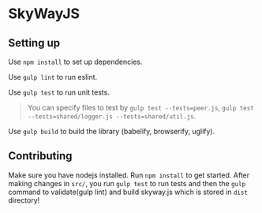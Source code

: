 # SkyWayJS

## Setting up

Use `npm install` to set up dependencies.

Use `gulp lint` to run eslint.

Use `gulp test` to run unit tests.

> You can specify files to test by `gulp test --tests=peer.js`, `gulp test --tests=shared/logger.js --tests=shared/util.js`.

Use `gulp build` to build the library (babelify, browserify, uglify).

## Contributing

Make sure you have nodejs installed. Run `npm install` to get started. After making changes in `src/`, you run `gulp test` to run tests and then the `gulp` command to validate(gulp lint) and build skyway.js which is stored in `dist` directory!
